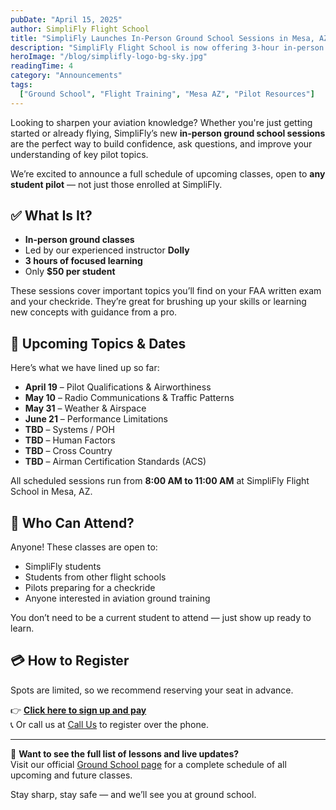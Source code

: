 ```yaml
---
pubDate: "April 15, 2025"
author: SimpliFly Flight School
title: "SimpliFly Launches In-Person Ground School Sessions in Mesa, AZ"
description: "SimpliFly Flight School is now offering 3-hour in-person ground school classes in Mesa, AZ for just $50. Open to students at any stage of training."
heroImage: "/blog/simplifly-logo-bg-sky.jpg"
readingTime: 4
category: "Announcements"
tags:
  ["Ground School", "Flight Training", "Mesa AZ", "Pilot Resources"]
---
```


Looking to sharpen your aviation knowledge? Whether you're just getting started or already flying, SimpliFly’s new **in-person ground school sessions** are the perfect way to build confidence, ask questions, and improve your understanding of key pilot topics.

We’re excited to announce a full schedule of upcoming classes, open to **any student pilot** — not just those enrolled at SimpliFly.

## ✅ What Is It?

- **In-person ground classes**
- Led by our experienced instructor **Dolly**
- **3 hours of focused learning**
- Only **$50 per student**

These sessions cover important topics you’ll find on your FAA written exam and your checkride. They’re great for brushing up your skills or learning new concepts with guidance from a pro.

## 📅 Upcoming Topics & Dates

Here’s what we have lined up so far:

- **April 19** – Pilot Qualifications & Airworthiness  
- **May 10** – Radio Communications & Traffic Patterns  
- **May 31** – Weather & Airspace  
- **June 21** – Performance Limitations  
- **TBD** – Systems / POH  
- **TBD** – Human Factors  
- **TBD** – Cross Country  
- **TBD** – Airman Certification Standards (ACS)

All scheduled sessions run from **8:00 AM to 11:00 AM** at SimpliFly Flight School in Mesa, AZ.

## 🛫 Who Can Attend?

Anyone! These classes are open to:

- SimpliFly students  
- Students from other flight schools  
- Pilots preparing for a checkride  
- Anyone interested in aviation ground training

You don’t need to be a current student to attend — just show up ready to learn.

## 💳 How to Register

Spots are limited, so we recommend reserving your seat in advance.

👉 [**Click here to sign up and pay**](https://www.flightcircle.com/shop/f97c5d7539a7/4000020629)  
📞 Or call us at [Call Us](tel:1-480-256-8355) to register over the phone.

---

📘 **Want to see the full list of lessons and live updates?**  
Visit our official [Ground School page](/programs/ground-school) for a complete schedule of all upcoming and future classes.

Stay sharp, stay safe — and we’ll see you at ground school.
